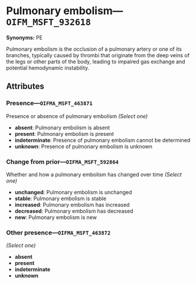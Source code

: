 # Pulmonary embolism—`OIFM_MSFT_932618`

**Synonyms:** PE

Pulmonary embolism is the occlusion of a pulmonary artery or one of its branches, typically caused by thrombi that originate from the deep veins of the legs or other parts of the body, leading to impaired gas exchange and potential hemodynamic instability.

## Attributes

### Presence—`OIFMA_MSFT_463871`

Presence or absence of pulmonary embolism *(Select one)*

- **absent**: Pulmonary embolism is absent
- **present**: Pulmonary embolism is present
- **indeterminate**: Presence of pulmonary embolism cannot be determined
- **unknown**: Presence of pulmonary embolism is unknown

### Change from prior—`OIFMA_MSFT_592864`

Whether and how a pulmonary embolism has changed over time *(Select one)*

- **unchanged**: Pulmonary embolism is unchanged
- **stable**: Pulmonary embolism is stable
- **increased**: Pulmonary embolism has increased
- **decreased**: Pulmonary embolism has decreased
- **new**: Pulmonary embolism is new

### Other presence—`OIFMA_MSFT_463872`

*(Select one)*

- **absent**
- **present**
- **indeterminate**
- **unknown**
